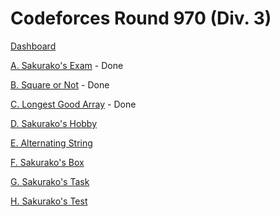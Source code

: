 # Codeforces Round 970 (Div. 3)

[Dashboard](https://codeforces.com/contest/2008)

[A. Sakurako's Exam](https://codeforces.com/contest/2008/problem/A) - Done

[B. Square or Not](https://codeforces.com/contest/2008/problem/B) - Done

[C. Longest Good Array](https://codeforces.com/contest/2008/problem/C) - Done

[D. Sakurako's Hobby](https://codeforces.com/contest/2008/problem/D)

[E. Alternating String](https://codeforces.com/contest/2008/problem/E)

[F. Sakurako's Box](https://codeforces.com/contest/2008/problem/F)

[G. Sakurako's Task](https://codeforces.com/contest/2008/problem/G)

[H. Sakurako's Test](https://codeforces.com/contest/2008/problem/H)
